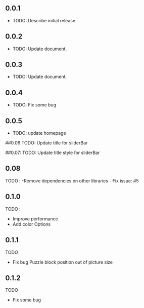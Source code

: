 ## 0.0.1
* TODO: Describe initial release.

## 0.0.2
* TODO: Update document.

## 0.0.3
* TODO: Update document.

## 0.0.4
* TODO: Fix some bug

## 0.0.5
* TODO: update homepage
  
##0.06
  TODO: Update title for sliderBar
  
##0.07:
  TODO: Update title style for sliderBar
  
## 0.08
  TODO :
     -Remove dependencies on other libraries
     - Fix issue: #5

## 0.1.0
TODO :
- Improve performance
- Add color Options
## 0.1.1
TODO
- Fix bug Puzzle block position out of picture size
## 0.1.2
TODO
- Fix some bug

